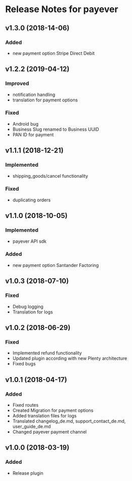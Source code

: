 # Release Notes for payever

## v1.3.0 (2018-14-06)

### Added
- new payment option Stripe Direct Debit

## v1.2.2 (2019-04-12)

### Improved
- notification handling
- translation for payment options

### Fixed
- Android bug
- Business Slug renamed to Business UUID
- PAN ID for payment

## v1.1.1 (2018-12-21)

### Implemented
- shipping_goods/cancel functionality

### Fixed
- duplicating orders

## v1.1.0 (2018-10-05)

### Implemented
- payever API sdk

### Added
- new payment option Santander Factoring

## v1.0.3 (2018-07-10)

### Fixed
- Debug logging
- Translation for logs

## v1.0.2 (2018-06-29)

### Fixed
- Implemented refund functionality
- Updated plugin according with new Plenty architecture
- Fixed bugs

## v1.0.1 (2018-04-17)

### Added
- Fixed routes
- Created Migration for payment options
- Added translation files for logs
- Translated changelog_de.md, support_contact_de.md, user_guide_de.md
- Changed payever payment channel

## v1.0.0 (2018-03-19)

### Added
- Release plugin
